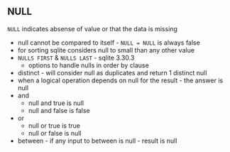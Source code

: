 ## NULL

`NULL` indicates absense of value or that the data is missing

- null cannot be compared to itself - `NULL = NULL` is always false
- for sorting sqlite considers null to small than any other value
- `NULLS FIRST` & `NULLS LAST` - sqlite 3.30.3
    - options to handle nulls in order by clause
- distinct - will consider null as duplicates and return 1 distinct null 
- when a logical operation depends on null for the result - the answer is null
- and
    - null and true is null
    - null and false is false
- or 
    - null or true is true
    - null or false is null
- between - if any input to between is null - result is null